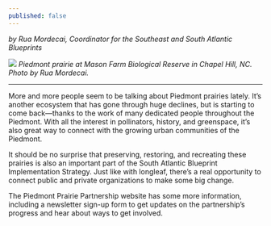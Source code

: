 ```yaml
---
published: false
---
```


_by Rua Mordecai, Coordinator for the Southeast and South Atlantic Blueprints_

![]({{site.baseurl}}/images/MasonFarm_Mordecai2018_wide.jpg)
_Piedmont prairie at Mason Farm Biological Reserve in Chapel Hill, NC. Photo by Rua Mordecai._

----

More and more people seem to be talking about Piedmont prairies lately. It’s another ecosystem that has gone through huge declines, but is starting to come back—thanks to the work of many dedicated people throughout the Piedmont. With all the interest in pollinators, history, and greenspace, it’s also great way to connect with the growing urban communities of the Piedmont.

It should be no surprise that preserving, restoring, and recreating these prairies is also an important part of the South Atlantic Blueprint Implementation Strategy. Just like with longleaf, there’s a real opportunity to connect public and private organizations to make some big change.

The Piedmont Prairie Partnership website has some more information, including a newsletter sign-up form to get updates on the partnership’s progress and hear about ways to get involved.

